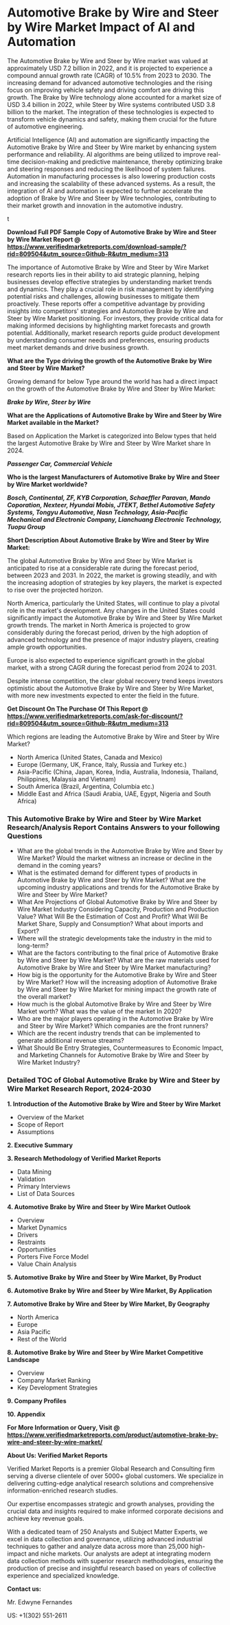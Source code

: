 <meta name="title" content="Global  Automotive Brake by Wire and Steer by Wire Market Impact of AI and Automation"><meta name="description" content="  The Automotive Brake by Wire and Steer by Wire market was valued at approximately USD 7.2 billion in 2022, and it is projected to experience a compound annual growth"><meta name="title" content=" Automotive Brake by Wire and Steer by Wire Market Size, Share, Scope, Trends, Growth, Opportunities, Analysis, Forecast"> <h1>Automotive Brake by Wire and Steer by Wire Market Impact of AI and Automation</h1> <p>The Automotive Brake by Wire and Steer by Wire market was valued at approximately USD 7.2 billion in 2022, and it is projected to experience a compound annual growth rate (CAGR) of 10.5% from 2023 to 2030. The increasing demand for advanced automotive technologies and the rising focus on improving vehicle safety and driving comfort are driving this growth. The Brake by Wire technology alone accounted for a market size of USD 3.4 billion in 2022, while Steer by Wire systems contributed USD 3.8 billion to the market. The integration of these technologies is expected to transform vehicle dynamics and safety, making them crucial for the future of automotive engineering.</p> <p>Artificial Intelligence (AI) and automation are significantly impacting the Automotive Brake by Wire and Steer by Wire market by enhancing system performance and reliability. AI algorithms are being utilized to improve real-time decision-making and predictive maintenance, thereby optimizing brake and steering responses and reducing the likelihood of system failures. Automation in manufacturing processes is also lowering production costs and increasing the scalability of these advanced systems. As a result, the integration of AI and automation is expected to further accelerate the adoption of Brake by Wire and Steer by Wire technologies, contributing to their market growth and innovation in the automotive industry.</p> t</p><p id="" class=""><strong>Download Full PDF Sample Copy of Automotive Brake by Wire and Steer by Wire Market Report @ <a href="https://www.verifiedmarketreports.com/download-sample/?rid=809504&utm_source=Github-R&utm_medium=313" target="_blank">https://www.verifiedmarketreports.com/download-sample/?rid=809504&utm_source=Github-R&utm_medium=313</a></strong></p><p>The importance of&nbsp;Automotive Brake by Wire and Steer by Wire Market research reports lies in their ability to aid strategic planning, helping businesses develop effective strategies by understanding market trends and dynamics. They play a crucial role in risk management by identifying potential risks and challenges, allowing businesses to mitigate them proactively. These reports offer a competitive advantage by providing insights into competitors' strategies and Automotive Brake by Wire and Steer by Wire Market positioning. For investors, they provide critical data for making informed decisions by highlighting market forecasts and growth potential. Additionally, market research reports guide product development by understanding consumer needs and preferences, ensuring products meet market demands and drive business growth.</p><p><strong>What are the&nbsp;Type driving the growth of the Automotive Brake by Wire and Steer by Wire Market?</strong></p><p id="" class="">Growing demand for below Type around the world has had a direct impact on the growth of the Automotive Brake by Wire and Steer by Wire Market:</p><em><strong>Brake by Wire, Steer by Wire</strong></em></p><strong>What are the&nbsp;Applications&nbsp;of Automotive Brake by Wire and Steer by Wire Market available in the Market?</strong></p><p id="" class="">Based on Application the Market is categorized into Below types that held the largest Automotive Brake by Wire and Steer by Wire Market share In 2024.</p><em><strong>Passenger Car, Commercial Vehicle</strong></em></p><strong>Who is the largest Manufacturers of Automotive Brake by Wire and Steer by Wire Market worldwide?</strong></p><p><em><strong>Bosch, Continental, ZF, KYB Corporation, Schaeffler Paravan, Mando Coporation, Nexteer, Hyundai Mobis, JTEKT, Bethel Automotive Safety Systems, Tongyu Automotive, Nasn Technology, Asia-Pacific Mechanical and Electronic Company, Lianchuang Electronic Technology, Tuopu Group</strong></em></p><p id="" class=""><strong>Short Description About Automotive Brake by Wire and Steer by Wire Market:</strong></p><p>The global Automotive Brake by Wire and Steer by Wire Market is anticipated to rise at a considerable rate during the forecast period, between 2023 and 2031. In 2022, the market is growing steadily, and with the increasing adoption of strategies by key players, the market is expected to rise over the projected horizon.</p><p>North America, particularly the United States, will continue to play a pivotal role in the market's development. Any changes in the United States could significantly impact the Automotive Brake by Wire and Steer by Wire Market growth trends. The market in North America is projected to grow considerably during the forecast period, driven by the high adoption of advanced technology and the presence of major industry players, creating ample growth opportunities.</p><p>Europe is also expected to experience significant growth in the global market, with a strong CAGR during the forecast period from 2024 to 2031.</p><p>Despite intense competition, the clear global recovery trend keeps investors optimistic about the Automotive Brake by Wire and Steer by Wire Market, with more new investments expected to enter the field in the future.</p><p id="" class=""><strong>Get Discount On The Purchase Of This Report @ <a href="https://www.verifiedmarketreports.com/ask-for-discount/?rid=809504&utm_source=Github-R&utm_medium=313" target="_blank">https://www.verifiedmarketreports.com/ask-for-discount/?rid=809504&utm_source=Github-R&utm_medium=313</a></strong></p>Which regions are leading the Automotive Brake by Wire and Steer by Wire Market?</p><ul><li>North America (United States, Canada and Mexico)</li><li>Europe (Germany, UK, France, Italy, Russia and Turkey etc.)</li><li>Asia-Pacific (China, Japan, Korea, India, Australia, Indonesia, Thailand, Philippines, Malaysia and Vietnam)</li><li>South America (Brazil, Argentina, Columbia etc.)</li><li>Middle East and Africa (Saudi Arabia, UAE, Egypt, Nigeria and South Africa)</li></ul><h3 id="" class="">This Automotive Brake by Wire and Steer by Wire Market Research/Analysis Report Contains Answers to your following Questions</h3><ul><li>What are the global trends in the Automotive Brake by Wire and Steer by Wire Market? Would the market witness an increase or decline in the demand in the coming years?</li><li>What is the estimated demand for different types of products in Automotive Brake by Wire and Steer by Wire Market? What are the upcoming industry applications and trends for the Automotive Brake by Wire and Steer by Wire Market?</li><li>What Are Projections of Global Automotive Brake by Wire and Steer by Wire Market Industry Considering Capacity, Production and Production Value? What Will Be the Estimation of Cost and Profit? What Will Be Market Share, Supply and Consumption? What about imports and Export?</li><li>Where will the strategic developments take the industry in the mid to long-term?</li><li>What are the factors contributing to the final price of Automotive Brake by Wire and Steer by Wire Market? What are the raw materials used for Automotive Brake by Wire and Steer by Wire Market manufacturing?</li><li>How big is the opportunity for the Automotive Brake by Wire and Steer by Wire Market? How will the increasing adoption of Automotive Brake by Wire and Steer by Wire Market for mining impact the growth rate of the overall market?</li><li>How much is the global Automotive Brake by Wire and Steer by Wire Market worth? What was the value of the market In 2020?</li><li>Who are the major players operating in the Automotive Brake by Wire and Steer by Wire Market? Which companies are the front runners?</li><li>Which are the recent industry trends that can be implemented to generate additional revenue streams?</li><li>What Should Be Entry Strategies, Countermeasures to Economic Impact, and Marketing Channels for Automotive Brake by Wire and Steer by Wire Market Industry?</li></ul><h3 id="" class="">Detailed TOC of Global Automotive Brake by Wire and Steer by Wire Market Research Report, 2024-2030</h3><p id="" class=""><strong>1. Introduction of the Automotive Brake by Wire and Steer by Wire Market</strong></p><ul><li>Overview of the Market</li><li>Scope of Report</li><li>Assumptions</li></ul><p id="" class=""><strong>2. Executive Summary</strong></p><p id="" class=""><strong>3. Research Methodology of Verified Market Reports</strong></p><ul><li>Data Mining</li><li>Validation</li><li>Primary Interviews</li><li>List of Data Sources</li></ul><p id="" class=""><strong>4. Automotive Brake by Wire and Steer by Wire Market Outlook</strong></p><ul><li>Overview</li><li>Market Dynamics</li><li>Drivers</li><li>Restraints</li><li>Opportunities</li><li>Porters Five Force Model</li><li>Value Chain Analysis</li></ul><p id="" class=""><strong>5. Automotive Brake by Wire and Steer by Wire Market, By Product</strong></p><p id="" class=""><strong>6. Automotive Brake by Wire and Steer by Wire Market, By Application</strong></p><p id="" class=""><strong>7. Automotive Brake by Wire and Steer by Wire Market, By Geography</strong></p><ul><li>North America</li><li>Europe</li><li>Asia Pacific</li><li>Rest of the World</li></ul><p id="" class=""><strong>8. Automotive Brake by Wire and Steer by Wire Market Competitive Landscape</strong></p><ul><li>Overview</li><li>Company Market Ranking</li><li>Key Development Strategies</li></ul><p id="" class=""><strong>9. Company Profiles</strong></p><p id="" class=""><strong>10. Appendix</strong></p><p id="" class=""><strong>For More Information or Query, Visit @ <a href="https://www.verifiedmarketreports.com/product/automotive-brake-by-wire-and-steer-by-wire-market/" target="_blank">https://www.verifiedmarketreports.com/product/automotive-brake-by-wire-and-steer-by-wire-market/</a></strong></p><p id="" class=""><strong>About Us: Verified Market Reports</strong></p><p id="" class="">Verified Market Reports is a premier Global Research and Consulting firm serving a diverse clientele of over 5000+ global customers. We specialize in delivering cutting-edge analytical research solutions and comprehensive information-enriched research studies.</p><p id="" class="">Our expertise encompasses strategic and growth analyses, providing the crucial data and insights required to make informed corporate decisions and achieve key revenue goals.</p><p id="" class="">With a dedicated team of 250 Analysts and Subject Matter Experts, we excel in data collection and governance, utilizing advanced industrial techniques to gather and analyze data across more than 25,000 high-impact and niche markets. Our analysts are adept at integrating modern data collection methods with superior research methodologies, ensuring the production of precise and insightful research based on years of collective experience and specialized knowledge.</p><p id="" class=""><strong>Contact us:</strong></p><p id="" class="">Mr. Edwyne Fernandes</p><p id="" class="">US: +1(302) 551-2611</p>
